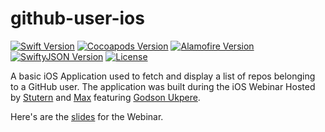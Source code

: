 # github-user-ios

[![Swift Version][swift-image]][swift-url]
[![Cocoapods Version][cocoapods-image]][cocoapods-url]
[![Alamofire Version][alamofire-image]][alamofire-url]
[![SwiftyJSON Version][swiftyjson-image]][swiftyjson-url]
[![License][license-image]][license-url]

A basic iOS Application used to fetch and display a list of repos belonging to a GitHub user.
The application was built during the iOS Webinar Hosted by [Stutern](http://stutern.com) and [Max](http://max.ng) featuring [Godson Ukpere](http://gottsohn.github.io).

Here's are the [slides](https://docs.google.com/presentation/d/1dfKkVaptjhiuyIlQgpmlrxPJ8Fxm8Qg1fBQ072x9XTM/edit#slide=id.g147dbbaa94_0_16) for the Webinar.


[swift-image]: https://img.shields.io/badge/swift-2.2-orange.svg
[alamofire-image]: https://img.shields.io/badge/Alamofire-3.4.1-orange.svg
[cocoapods-image]: https://img.shields.io/badge/Cocoapods-0.39.0-orange.svg
[swiftyjson-image]: https://img.shields.io/badge/SwiftyJSON-2.3.1-orange.svg
[swift-url]: http://swift.org
[alamofire-url]: https://github.com/Alamofire/Alamofire
[swiftyjson-url]: https://github.com/SwiftyJSON/SwiftyJSON
[cocoapods-url]: http://cocoapods.org/
[license-image]: https://img.shields.io/badge/License-MIT-blue.svg
[license-url]: LICENSE

